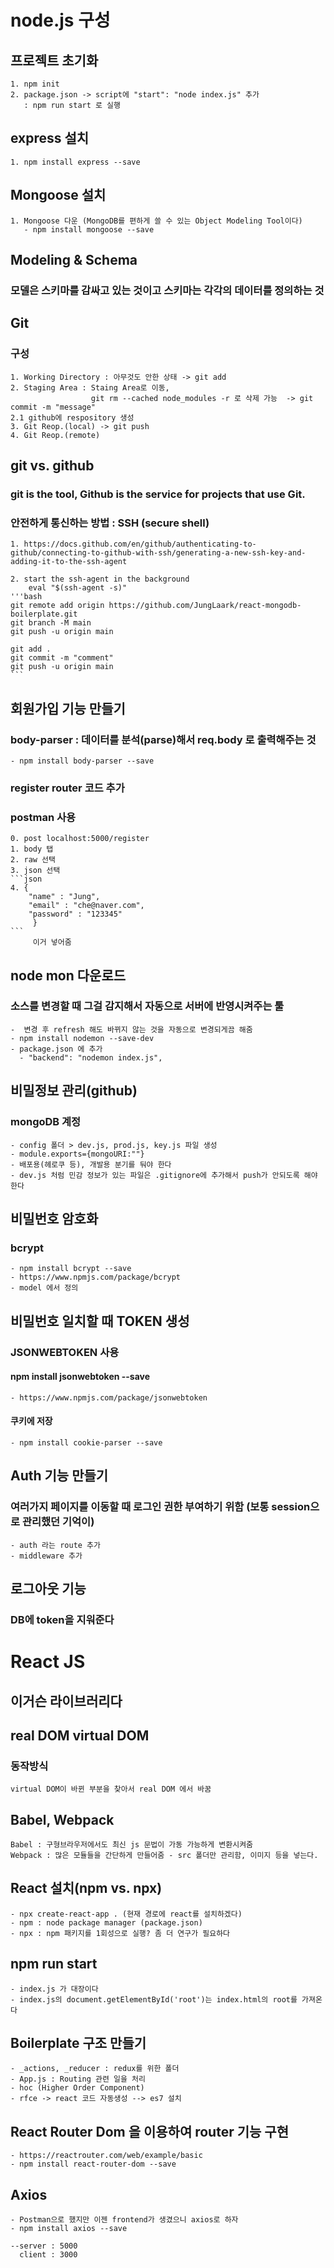 # node.js 구성 

## 프로젝트 초기화
    1. npm init
    2. package.json -> script에 "start": "node index.js" 추가 
       : npm run start 로 실행
## express 설치 
    1. npm install express --save
## Mongoose 설치 
    1. Mongoose 다운 (MongoDB를 편하게 쓸 수 있는 Object Modeling Tool이다)
       - npm install mongoose --save
## Modeling & Schema
### 모델은 스키마를 감싸고 있는 것이고 스키마는 각각의 데이터를 정의하는 것 

## Git 

### 구성 
    1. Working Directory : 아무것도 안한 상태 -> git add
    2. Staging Area : Staing Area로 이동,
                      git rm --cached node_modules -r 로 삭제 가능  -> git commit -m "message"
    2.1 github에 respository 생성 
    3. Git Reop.(local) -> git push 
    4. Git Reop.(remote)

## git vs. github 
### git is the tool, Github is the service for projects that use Git.  
### 안전하게 통신하는 방법 : SSH (secure shell)
    1. https://docs.github.com/en/github/authenticating-to-github/connecting-to-github-with-ssh/generating-a-new-ssh-key-and-adding-it-to-the-ssh-agent

    2. start the ssh-agent in the background
        eval "$(ssh-agent -s)"
    '''bash
    git remote add origin https://github.com/JungLaark/react-mongodb-boilerplate.git
    git branch -M main
    git push -u origin main

    git add .
    git commit -m "comment"
    git push -u origin main
    ```

## 회원가입 기능 만들기  
### body-parser : 데이터를 분석(parse)해서 req.body 로 출력해주는 것 
    - npm install body-parser --save
### register router 코드 추가 
### postman 사용 
    0. post localhost:5000/register
    1. body 탭
    2. raw 선택
    3. json 선택 
    ```json
    4. {
        "name" : "Jung",
        "email" : "che@naver.com",
        "password" : "123345"
         }
    ```
         이거 넣어줌 

## node mon 다운로드 
### 소스를 변경할 때 그걸 감지해서 자동으로 서버에 반영시켜주는 툴 
    -  변경 후 refresh 해도 바뀌지 않는 것을 자동으로 변경되게끔 해줌 
    - npm install nodemon --save-dev
    - package.json 에 추가 
      - "backend": "nodemon index.js",

## 비밀정보 관리(github)
### mongoDB 계정 
    - config 폴더 > dev.js, prod.js, key.js 파일 생성 
    - module.exports={mongoURI:""} 
    - 배포용(헤로쿠 등), 개발용 분기를 둬야 한다
    - dev.js 처럼 민감 정보가 있는 파일은 .gitignore에 추가해서 push가 안되도록 해야 한다

## 비밀번호 암호화 
### bcrypt 
    - npm install bcrypt --save
    - https://www.npmjs.com/package/bcrypt
    - model 에서 정의 

## 비밀번호 일치할 때 TOKEN 생성 
### JSONWEBTOKEN 사용
#### npm install jsonwebtoken --save 
    - https://www.npmjs.com/package/jsonwebtoken
#### 쿠키에 저장 
    - npm install cookie-parser --save

## Auth 기능 만들기 
### 여러가지 페이지를 이동할 때 로그인 권한 부여하기 위함 (보통 session으로 관리했던 기억이)
    - auth 라는 route 추가 
    - middleware 추가 

## 로그아웃 기능 
### DB에 token을 지워준다 



# React JS 
## 이거슨 라이브러리다
## real DOM virtual DOM
### 동작방식 
    virtual DOM이 바뀐 부분을 찾아서 real DOM 에서 바꿈 
## Babel, Webpack 
    Babel : 구형브라우저에서도 최신 js 문법이 가동 가능하게 변환시켜줌 
    Webpack : 많은 모듈들을 간단하게 만들어줌 - src 폴더만 관리함, 이미지 등을 넣는다. 

## React 설치(npm vs. npx) 
    - npx create-react-app . (현재 경로에 react를 설치하겠다)
    - npm : node package manager (package.json)
    - npx : npm 패키지를 1회성으로 실행? 좀 더 연구가 필요하다 
## npm run start
    - index.js 가 대장이다 
    - index.js의 document.getElementById('root')는 index.html의 root를 가져온다
## Boilerplate 구조 만들기 
    - _actions, _reducer : redux를 위한 폴더 
    - App.js : Routing 관련 일을 처리
    - hoc (Higher Order Component)
    - rfce -> react 코드 자동생성 --> es7 설치
## React Router Dom 을 이용하여 router 기능 구현 
    - https://reactrouter.com/web/example/basic
    - npm install react-router-dom --save
## Axios 
    - Postman으로 했지만 이젠 frontend가 생겼으니 axios로 하자 
    - npm install axios --save

    --server : 5000
      client : 3000